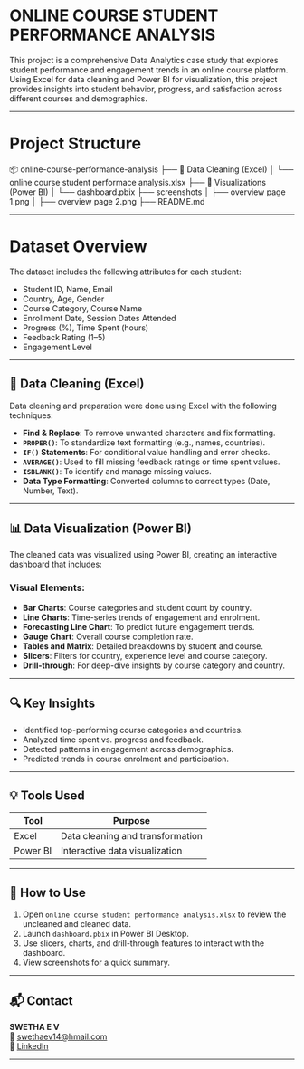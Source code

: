 # ONLINE COURSE STUDENT PERFORMANCE ANALYSIS

This project is a comprehensive Data Analytics case study that explores student performance and engagement trends in an online course platform. Using Excel for data cleaning and Power BI for visualization, this project provides insights into student behavior, progress, and satisfaction across different courses and demographics.

---

# Project Structure
📦 online-course-performance-analysis
├── 📂 Data Cleaning (Excel)
│   └── online course student performace analysis.xlsx
├── 📂 Visualizations (Power BI)
│   └── dashboard.pbix
├── screenshots 
│ ├── overview page 1.png
│ ├── overview page 2.png
├── README.md

---

# Dataset Overview

The dataset includes the following attributes for each student:

- Student ID, Name, Email
- Country, Age, Gender
- Course Category, Course Name
- Enrollment Date, Session Dates Attended
- Progress (%), Time Spent (hours)
- Feedback Rating (1–5)
- Engagement Level

---

## 🧹 Data Cleaning (Excel)

Data cleaning and preparation were done using Excel with the following techniques:

- **Find & Replace**: To remove unwanted characters and fix formatting.
- **`PROPER()`**: To standardize text formatting (e.g., names, countries).
- **`IF()` Statements**: For conditional value handling and error checks.
- **`AVERAGE()`**: Used to fill missing feedback ratings or time spent values.
- **`ISBLANK()`**: To identify and manage missing values.
- **Data Type Formatting**: Converted columns to correct types (Date, Number, Text).

---

## 📊 Data Visualization (Power BI)

The cleaned data was visualized using Power BI, creating an interactive dashboard that includes:

### Visual Elements:
- **Bar Charts**: Course categories and student count by country.
- **Line Charts**: Time-series trends of engagement and enrolment.
- **Forecasting Line Chart**: To predict future engagement trends.
- **Gauge Chart**: Overall course completion rate.
- **Tables and Matrix**: Detailed breakdowns by student and course.
- **Slicers**: Filters for country, experience level and course category.
- **Drill-through**: For deep-dive insights by course category and country.

---

## 🔍 Key Insights

- Identified top-performing course categories and countries.
- Analyzed time spent vs. progress and feedback.
- Detected patterns in engagement across demographics.
- Predicted trends in course enrolment and participation.

---

## 💡 Tools Used

| Tool      | Purpose                            |
|-----------|------------------------------------|
| Excel     | Data cleaning and transformation   |
| Power BI  | Interactive data visualization     |

---

## 🚀 How to Use

1. Open `online course student performance analysis.xlsx` to review the uncleaned and cleaned data.
2. Launch `dashboard.pbix` in Power BI Desktop.
3. Use slicers, charts, and drill-through features to interact with the dashboard.
4. View screenshots for a quick summary.

---

## 📬 Contact

**SWETHA E V**  
📧 swethaev14@hmail.com  
🔗 [LinkedIn](https://in.linkedin.com/in/swethaev)

---
